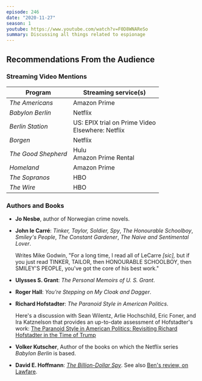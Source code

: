 ```yaml
---
episode: 246
date: "2020-11-27"
season: 1
youtube: https://www.youtube.com/watch?v=F0D8WNAReSo
summary: Discussing all things related to espionage
---
```

## Recommendations From the Audience

### Streaming Video Mentions

| Program             | Streaming service(s)                                 |
|---------------------|------------------------------------------------------|
| _The Americans_     | Amazon Prime                                         |
| _Babylon Berlin_    | Netflix                                              |
| _Berlin Station_    | US: EPIX trial on Prime Video<br/>Elsewhere: Netflix |
| _Borgen_            | Netflix                                              |
| _The Good Shepherd_ | Hulu<br/>Amazon Prime Rental                         |
| _Homeland_          | Amazon Prime                                         |
| _The Sopranos_      | HBO                                                  |
| _The Wire_          | HBO                                                  |

### Authors and Books

- **Jo Nesbø**, author of Norwegian crime novels.

- **John le Carré**: _Tinker, Taylor, Soldier, Spy_, _The Honourable Schoolboy_, _Smiley's People_, _The Constant Gardener_, _The Naive and Sentimental Lover_.

  Writes Mike Godwin, "For a long time, I read all of LeCarre _[sic],_ but if you just read TINKER, TAILOR, then HONOURABLE SCHOOLBOY, then SMILEY'S PEOPLE, you've got the core of his best work."

- **Ulysses S. Grant**: _The Personal Memoirs of U. S. Grant_.

- **Roger Hall**: _You're Stepping on My Cloak and Dagger_.

- **Richard Hofstadter**: _The Paranoid Style in American Politics_.

  Here's a discussion with Sean Wilentz, Arlie Hochschild, Eric Foner, and Ira Katznelson that provides an up-to-date assessment of Hofstadter's work: [The Paranoid Style in American Politics: Revisiting Richard Hofstadter in the Time of Trump](https://www.youtube.com/watch?v=zRLdLVfresI)

- **Volker Kutscher**, Author of the books on which the Netflix series _Babylon Berlin_ is based.

- **David E. Hoffmann**: [_The Billion-Dollar Spy_][bds]. See also [Ben's review, on Lawfare](https://www.lawfareblog.com/true-cold-war-spy-thriller-contemporary-relevance).

[bds]: https://www.davidehoffman.com/
